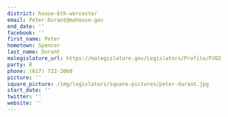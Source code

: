 ```yaml
---
district: house-6th-worcester
email: Peter.Durant@mahouse.gov
end_date: ''
facebook: ''
first_name: Peter
hometown: Spencer
last_name: Durant
malegislature_url: https://malegislature.gov/Legislators/Profile/PJD2
party: R
phone: (617) 722-2060
picture: ''
square_picture: /img/legislators/square-pictures/peter-durant.jpg
start_date: ''
twitter: ''
website: ''
---
```

